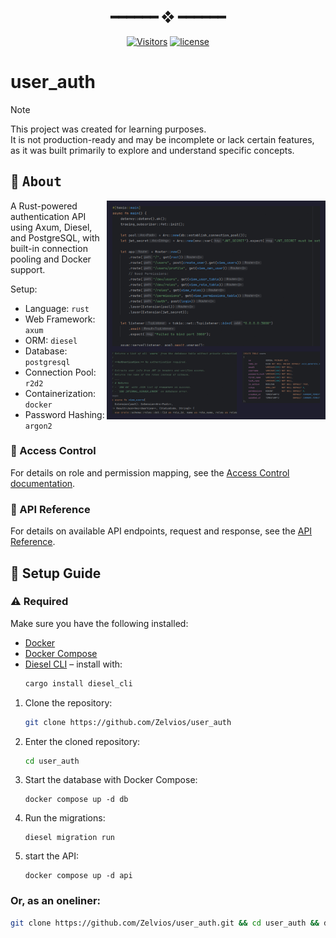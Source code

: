 <h2 align="center"> ━━━━━━  ❖  ━━━━━━ </h2>

<!-- BADGES -->
<div align="center">

[![Visitors](https://api.visitorbadge.io/api/visitors?path=https%3A%2F%2Fgithub.com%2Fzelvios%2Fuser_auth&label=View&labelColor=%231a1b26&countColor=%23e0af68)](https://visitorbadge.io/status?path=https%3A%2F%2Fgithub.com%2Fzelvios%2Fuser_auth)
[![license](https://img.shields.io/github/license/zelvios/user_auth?color=FCA2AA&labelColor=1A1B26&style=for-the-badge)](https://github.com/zelvios/user_auth/blob/main/LICENSE.md)

</div>

<h2></h2>

# user_auth

> [!NOTE]
> This project was created for learning purposes.  
> It is not production-ready and may be incomplete 
> or lack certain features, as it was built primarily 
> to explore and understand specific concepts.


## 🌿 <samp>About</samp>

<img src=".github/screenshots/design.png" alt="user_auth-showcase" align="right" width="350px">

A Rust-powered authentication API using Axum, Diesel, and PostgreSQL, with built-in connection pooling and Docker support.

Setup:

- Language: `rust`
- Web Framework: `axum`
- ORM: `diesel`
- Database: `postgresql`
- Connection Pool: `r2d2`
- Containerization: `docker`
- Password Hashing: `argon2`


### 🔐 Access Control
For details on role and permission mapping, see the [Access Control documentation](doc/access_control.md).

### 📡 API Reference
For details on available API endpoints, request and response, see the [API Reference](doc/api.md).


## 🔧  Setup Guide

### ⚠️ Required

Make sure you have the following installed:
- [Docker](https://www.docker.com/)
- [Docker Compose](https://docs.docker.com/compose/)
- [Diesel CLI](https://diesel.rs/guides/getting-started/) – install with:
  ```sh
  cargo install diesel_cli

1. Clone the repository:

    ```sh
    git clone https://github.com/Zelvios/user_auth
    ```

2. Enter the cloned repository:

    ```sh
    cd user_auth
    ```

3. Start the database with Docker Compose:

    ```
    docker compose up -d db
    ```
4. Run the migrations:
    ```
    diesel migration run
    ```
5. start the API:
    ```
    docker compose up -d api
    ```

### Or, as an oneliner:

```sh
git clone https://github.com/Zelvios/user_auth.git && cd user_auth && docker compose up -d db && diesel migration run && docker compose up -d api
```
